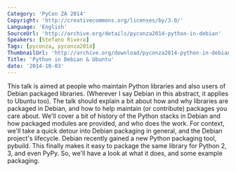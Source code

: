 ```yaml
---
Category: 'PyCon ZA 2014'
Copyright: 'http://creativecommons.org/licenses/by/3.0/'
Language: 'English'
SourceUrl: 'http://archive.org/details/pyconza2014-python-in-debian'
Speakers: [Stefano Rivera]
Tags: [pyconza, pyconza2014]
ThumbnailUrl: 'http://archive.org/download/pyconza2014-python-in-debian/pyconza2014-python-in-debian.thumbs/11%20a%20Python%20in%20Debian%20%26%20Ubuntu-_000150.jpg'
Title: 'Python in Debian & Ubuntu'
date: '2014-10-03'
---
```

This talk is aimed at people who maintain Python libraries and also users of Debian packaged libraries. (Wherever I say Debian in this abstract, it applies to Ubuntu too). The talk should explain a bit about how and why libraries are packaged in Debian, and how to help maintain (or contribute) packages you care about.
We'll cover a bit of history of the Python stacks in Debian and how packaged modules are provided, and who does the work. For context, we'll take a quick detour into Debian packaging in general, and the Debian project's lifecycle.
Debian recently gained a new Python packaging tool, pybuild. This finally makes it easy to package the same library for Python 2, 3, and even PyPy. So, we'll have a look at what it does, and some example packaging.

